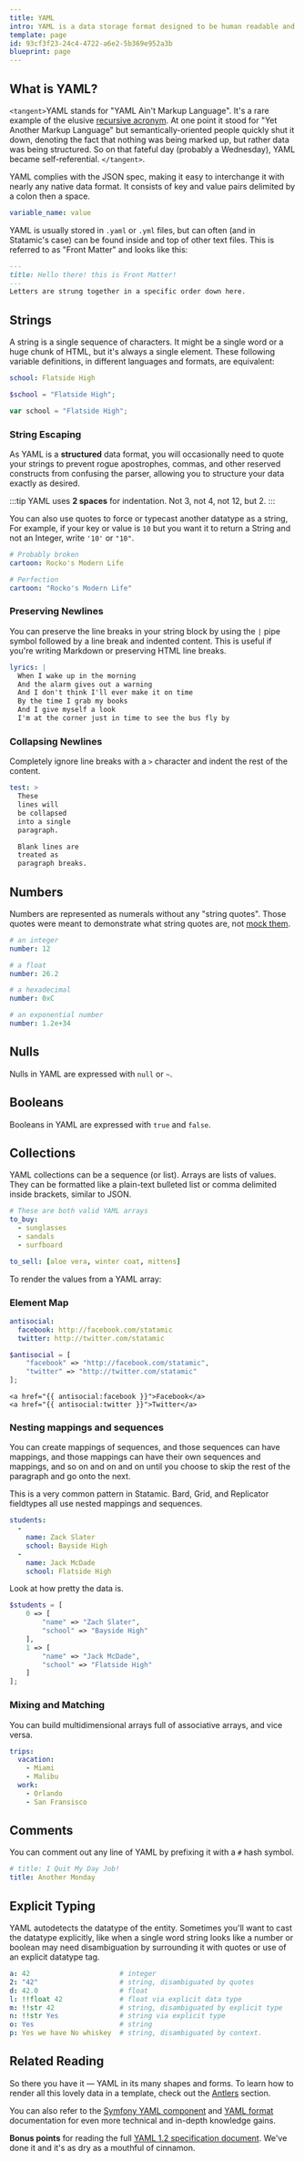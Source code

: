 ```yaml
---
title: YAML
intro: YAML is a data storage format designed to be human readable and easily manipulated by hand. It's interchangeable with JSON and in most cases easier to write. Statamic uses YAML extensively to store data, content, and settings.
template: page
id: 93cf3f23-24c4-4722-a6e2-5b369e952a3b
blueprint: page
---
```

## What is YAML?

`<tangent>`YAML stands for "YAML Ain't Markup Language". It's a rare example of the elusive [recursive acronym][recursive-acronym]. At one point it stood for "Yet Another Markup Language" but semantically-oriented people quickly shut it down, denoting the fact that nothing was being marked up, but rather data was being structured. So on that fateful day (probably a Wednesday), YAML became self-referential. `</tangent>`.

YAML complies with the JSON spec, making it easy to interchange it with nearly any native data format. It consists of key and value pairs delimited by a colon then a space.

```yaml
variable_name: value
```

YAML is usually stored in `.yaml` or `.yml` files, but can often (and in Statamic's case) can be found inside and top of other text files. This is referred to as "Front Matter" and looks like this:

```md
---
title: Hello there! this is Front Matter!
---
Letters are strung together in a specific order down here.
```

## Strings

A string is a single sequence of characters. It might be a single word or a huge chunk of HTML, but it's always a single element. These following variable definitions, in different languages and formats, are equivalent:

```yaml
school: Flatside High
```

```php
$school = "Flatside High";
```

```js
var school = "Flatside High";
```

### String Escaping

As YAML is a **structured** data format, you will occasionally need to quote your strings to prevent rogue apostrophes, commas, and other reserved constructs from confusing the parser, allowing you to structure your data exactly as desired.

:::tip
YAML uses **2 spaces** for indentation. Not 3, not 4, not 12, but 2.
:::

You can also use quotes to force or typecast another datatype as a string, For example, if your key or value is `10` but you want it to return a String and not an Integer, write `'10'` or `"10"`.

```yaml
# Probably broken
cartoon: Rocko's Modern Life

# Perfection
cartoon: "Rocko's Modern Life"
```

### Preserving Newlines

You can preserve the line breaks in your string block by using the `|` pipe symbol followed by a line break and indented content. This is useful if you're writing Markdown or preserving HTML line breaks.

```yaml
lyrics: |
  When I wake up in the morning
  And the alarm gives out a warning
  And I don't think I'll ever make it on time
  By the time I grab my books
  And I give myself a look
  I'm at the corner just in time to see the bus fly by
```

### Collapsing Newlines

Completely ignore line breaks with a `>` character and indent the rest of the content.

```yaml
test: >
  These
  lines will
  be collapsed
  into a single
  paragraph.

  Blank lines are
  treated as
  paragraph breaks.
```

## Numbers

Numbers are represented as numerals without any "string quotes". Those quotes were meant to demonstrate what string quotes are, not [mock them](https://media.giphy.com/media/Kc7qzYMnOTcDb0aEw5/giphy.gif).

```yaml
# an integer
number: 12

# a float
number: 26.2

# a hexadecimal
number: 0xC

# an exponential number
number: 1.2e+34
```

## Nulls

Nulls in YAML are expressed with `null` or `~`.

## Booleans

Booleans in YAML are expressed with `true` and `false`.

## Collections

YAML collections can be a sequence (or list). Arrays are lists of values. They can be formatted like a plain-text bulleted list or comma delimited inside brackets, similar to JSON.

```yaml
# These are both valid YAML arrays
to_buy:
  - sunglasses
  - sandals
  - surfboard

to_sell: [aloe vera, winter coat, mittens]
```

To render the values from a YAML array:


### Element Map

```yaml
antisocial:
  facebook: http://facebook.com/statamic
  twitter: http://twitter.com/statamic
```

```php
$antisocial = [
    "facebook" => "http://facebook.com/statamic",
    "twitter" => "http://twitter.com/statamic"
];
```

```
<a href="{{ antisocial:facebook }}">Facebook</a>
<a href="{{ antisocial:twitter }}">Twitter</a>
```

### Nesting mappings and sequences

You can create mappings of sequences, and those sequences can have mappings, and those mappings can have their own sequences and mappings, and so on and on and on until you choose to skip the rest of the paragraph and go onto the next.

This is a very common pattern in Statamic. Bard, Grid, and Replicator fieldtypes all use nested mappings and sequences.

```yaml
students:
  -
    name: Zack Slater
    school: Bayside High
  -
    name: Jack McDade
    school: Flatside High
```

Look at how pretty the data is.

```php
$students = [
    0 => [
        "name" => "Zach Slater",
        "school" => "Bayside High"
    ],
    1 => [
        "name" => "Jack McDade",
        "school" => "Flatside High"
    ]
];
```

### Mixing and Matching

You can build multidimensional arrays full of associative arrays, and vice versa.

```yaml
trips:
  vacation:
    - Miami
    - Malibu
  work:
    - Orlando
    - San Fransisco
```

## Comments

You can comment out any line of YAML by prefixing it with a `#` hash symbol.

```yaml
# title: I Quit My Day Job!
title: Another Monday
```

## Explicit Typing

YAML autodetects the datatype of the entity. Sometimes you'll want to cast the datatype explicitly, like when a single word string looks like a number or  boolean may need disambiguation by surrounding it with quotes or use of an explicit datatype tag.

```yaml
a: 42                      # integer
2: "42"                    # string, disambiguated by quotes
d: 42.0                    # float
l: !!float 42              # float via explicit data type
m: !!str 42                # string, disambiguated by explicit type
n: !!str Yes               # string via explicit type
o: Yes                     # string
p: Yes we have No whiskey  # string, disambiguated by context.
```

## Related Reading

So there you have it &mdash; YAML in its many shapes and forms. To learn how to render all this lovely data in a template, check out the [Antlers][antlers] section.

You can also refer to the [Symfony YAML component][symfony-yaml] and [YAML format][yaml-format] documentation for even more technical and in-depth knowledge gains.

**Bonus points** for reading the full [YAML 1.2 specification document][yaml-spec]. We've done it and it's as dry as a mouthful of cinnamon.

[recursive-acronym]: https://en.wikipedia.org/wiki/Recursive_acronym
[antlers]: /antlers
[symfony-yaml]: https://symfony.com/doc/current/components/yaml.html
[yaml-format]: https://symfony.com/doc/current/components/yaml/yaml_format.html
[yaml-spec]: https://yaml.org/spec/1.2/spec.html
